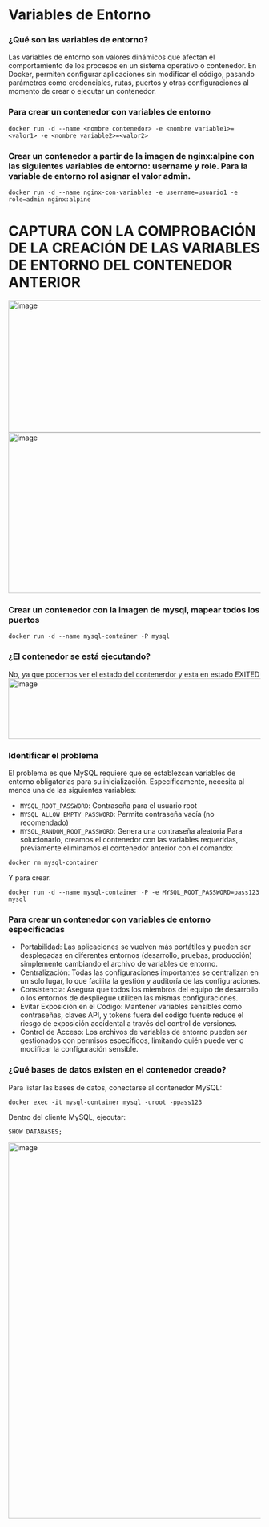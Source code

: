 # Variables de Entorno
### ¿Qué son las variables de entorno?
Las variables de entorno son valores dinámicos que afectan el comportamiento de los procesos en un sistema operativo o contenedor. En Docker, permiten configurar aplicaciones sin modificar el código, pasando parámetros como credenciales, rutas, puertos y otras configuraciones al momento de crear o ejecutar un contenedor.

### Para crear un contenedor con variables de entorno

```
docker run -d --name <nombre contenedor> -e <nombre variable1>=<valor1> -e <nombre variable2>=<valor2>
```

### Crear un contenedor a partir de la imagen de nginx:alpine con las siguientes variables de entorno: username y role. Para la variable de entorno rol asignar el valor admin.
```
docker run -d --name nginx-con-variables -e username=usuario1 -e role=admin nginx:alpine
```

# CAPTURA CON LA COMPROBACIÓN DE LA CREACIÓN DE LAS VARIABLES DE ENTORNO DEL CONTENEDOR ANTERIOR
<img width="805" height="264" alt="image" src="https://github.com/user-attachments/assets/d04d05f8-934a-49b4-873a-76f6ef6fc310" />
<img width="1246" height="321" alt="image" src="https://github.com/user-attachments/assets/1f8b9a97-c556-4f8c-a5e7-a61bbf4a38ed" />

### Crear un contenedor con la imagen de mysql, mapear todos los puertos
```
docker run -d --name mysql-container -P mysql
```

### ¿El contenedor se está ejecutando?
No, ya que podemos ver el estado del contenerdor y esta en estado EXITED
<img width="1576" height="121" alt="image" src="https://github.com/user-attachments/assets/92d5c6aa-ea93-4a1a-a4b5-40e07902405a" />


### Identificar el problema
El problema es que MySQL requiere que se establezcan variables de entorno obligatorias para su inicialización. Específicamente, necesita al menos una de las siguientes variables:
- `MYSQL_ROOT_PASSWORD`: Contraseña para el usuario root
- `MYSQL_ALLOW_EMPTY_PASSWORD`: Permite contraseña vacía (no recomendado)
- `MYSQL_RANDOM_ROOT_PASSWORD`: Genera una contraseña aleatoria
Para solucionarlo, creamos el contenedor con las variables requeridas, previamente eliminamos el contenedor anterior con el comando:
```
docker rm mysql-container
```
Y para crear.
```
docker run -d --name mysql-container -P -e MYSQL_ROOT_PASSWORD=pass123 mysql
```

### Para crear un contenedor con variables de entorno especificadas
- Portabilidad: Las aplicaciones se vuelven más portátiles y pueden ser desplegadas en diferentes entornos (desarrollo, pruebas, producción) simplemente cambiando el archivo de variables de entorno.
- Centralización: Todas las configuraciones importantes se centralizan en un solo lugar, lo que facilita la gestión y auditoría de las configuraciones.
- Consistencia: Asegura que todos los miembros del equipo de desarrollo o los entornos de despliegue utilicen las mismas configuraciones.
- Evitar Exposición en el Código: Mantener variables sensibles como contraseñas, claves API, y tokens fuera del código fuente reduce el riesgo de exposición accidental a través del control de versiones.
- Control de Acceso: Los archivos de variables de entorno pueden ser gestionados con permisos específicos, limitando quién puede ver o modificar la configuración sensible.

### ¿Qué bases de datos existen en el contenedor creado?
Para listar las bases de datos, conectarse al contenedor MySQL:
```
docker exec -it mysql-container mysql -uroot -ppass123
```
Dentro del cliente MySQL, ejecutar:
```
SHOW DATABASES;
```
<img width="1122" height="751" alt="image" src="https://github.com/user-attachments/assets/003012b7-935b-4b52-956a-34529ae4f2b0" />
